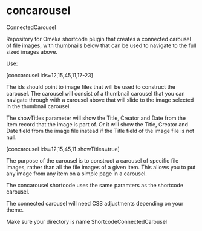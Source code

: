 concarousel
===========

ConnectedCarousel

Repository for Omeka shortcode plugin that creates a connected carousel of file images, with thumbnails below that can be used to navigate to the full sized images above.

Use:

[concarousel ids=12,15,45,11,17-23]

The ids should point to image files that will be used to construct the carousel. The carousel will consist of a thumbnail carousel that you can navigate through with a carousel above that will slide to the image selected in the thumbnail carousel.

The showTitles parameter will show the Title, Creator and Date from the Item record that the image is part of. Or it will show the Title, Creator and Date field from the image file instead if the Title field of the image file is not null.

[concarousel ids=12,15,45,11 showTitles=true]

The purpose of the carousel is to construct a carousel of specific file images, rather than all the file images of a given item. This allows you to put any image from any item on a simple page in a carousel.

The concarousel shortcode uses the same paramters as the shortcode carousel.

The connected carousel will need CSS adjustments depending on your theme.

Make sure your directory is name ShortcodeConnectedCarousel
